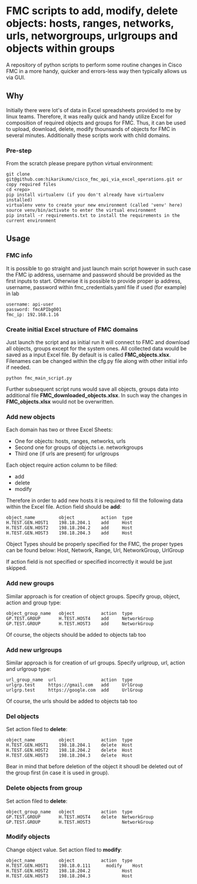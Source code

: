 # **FMC scripts to add, modify, delete objects: hosts, ranges, networks, urls, networgroups, urlgroups and objects within groups**

A repository of python scripts to perform some routine changes in Cisco FMC in a more handy, quicker and errors-less way then typically allows  us via GUI.

## Why

Initially there were lot's of data in Excel spreadsheets provided to me by linux teams. Therefore, it was really quick and handy utilize Excel for composition of required objects and groups for FMC. Thus, it can be used to upload, download, delete, modify thounsands of objects for FMC in several minutes.
Additionally these scripts work with child domains. 

### Pre-step

From the scratch please prepare python virtual environment:

```
git clone git@github.com:hikarikumo/cisco_fmc_api_via_excel_operations.git or copy required files
cd <repo>
pip install virtualenv (if you don't already have virtualenv installed)
virtualenv venv to create your new environment (called 'venv' here)
source venv/bin/activate to enter the virtual environment
pip install -r requirements.txt to install the requirements in the current environment
```

## Usage

### FMC info

It is possible to go straight and just launch main script however in such case the FMC ip address, username and password should be provided as the first inputs to start.
Otherwise it is possible to provide proper ip address, username, password within fmc_credentials.yaml file if used (for example) in lab

```---
username: api-user
password: fmcAPIbg001
fmc_ip: 192.168.1.16
```

### Create initial Excel structure of FMC domains

Just launch the script and as initial run it will connect to FMC and download all objects, groups except for the system ones.
All collected data would be saved as a input Excel file.
By default is is called **FMC_objects.xlsx**.
Filenames can be changed within the cfg.py file along with other initial info if needed.

```Launch
python fmc_main_script.py
```

Further subsequent script runs would save all objects, groups data into additional file **FMC_downloaded_objects.xlsx**.
In such way the changes in **FMC_objects.xlsx** would not be overwritten.

### Add new objects

Each domain has two or three Excel Sheets:

* One for objects: hosts, ranges, networks, urls
* Second one for groups of objects i.e. networkgroups
* Third one (if urls are present) for urlgroups

Each object require action column to be filled:

* add
* delete
* modify

Therefore in order to add new hosts it is required to fill the following data within the Excel file. Action field should be **add**:

```
object_name         object          action  type
H.TEST.GEN.HOST1    198.18.204.1    add     Host
H.TEST.GEN.HOST2    198.18.204.2    add     Host
H.TEST.GEN.HOST3    198.18.204.3    add     Host
```

Object Types should be properly specified for the FMC, the proper types can be found below:
Host, Network, Range, Url, NetworkGroup, UrlGroup

If action field is not specified or specified incorrectly it would be just skipped.

### Add new groups

Similar approach is for creation of object groups. Specify group, object, action and group type:

```
object_group_name   object          action  type
GP.TEST.GROUP       H.TEST.HOST4    add     NetworkGroup
GP.TEST.GROUP       H.TEST.HOST3    add     NetworkGroup
```

Of course, the objects should be added to objects tab too

### Add new urlgroups

Similar approach is for creation of url groups. Specify urlgroup, url, action and urlgroup type:

```
url_group_name  url                 action  type
urlgrp.test     https://gmail.com   add     UrlGroup
urlgrp.test     https://google.com  add     UrlGroup
```

Of course, the urls should be added to objects tab too

### Del objects

Set action filed to **delete**:

```
object_name         object          action  type
H.TEST.GEN.HOST1    198.18.204.1    delete  Host
H.TEST.GEN.HOST2    198.18.204.2    delete  Host
H.TEST.GEN.HOST3    198.18.204.3    delete  Host
```

Bear in mind that before deletion of the object it shoudl be deleted out of the group first (in case it is used in group).

### Delete objects from group

Set action filed to **delete**:

```
object_group_name   object          action  type
GP.TEST.GROUP       H.TEST.HOST4    delete  NetworkGroup
GP.TEST.GROUP       H.TEST.HOST3            NetworkGroup
```

### Modify objects

Change object value. Set action filed to **modify**:

```
object_name         object          action  type
H.TEST.GEN.HOST1    198.18.0.111	  modify 	Host
H.TEST.GEN.HOST2    198.18.204.2            Host
H.TEST.GEN.HOST3    198.18.204.3            Host
```
